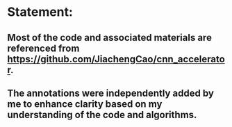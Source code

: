 # Statement:
## Most of the code and associated materials are referenced from https://github.com/JiachengCao/cnn_accelerator.
## The annotations were independently added by me to enhance clarity based on my understanding of the code and algorithms.
